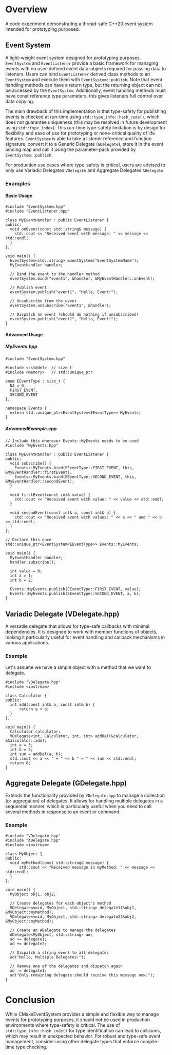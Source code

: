 # Overview
A code experiment demonstrating a thread-safe C++20 event system intended for prototyping purposed.
## Event System
A light-weight event system designed for prototyping purposes. `EventSystem` and `EventListener` provide a basic framework for managing events with no user-defined event data-objects required for passing data to listeners. Users can bind `EventListener` derived class methods to an `EventSystem` and execute them with `EventSystem::publish`. Note that event handling methods can have a return type, but the returning object can not be accessed by the `EventSystem`. Additionally, event handling methods must have const reference type parameters, this gives listeners full control over data copying.

The main drawback of this implementation is that type-safety for publishing events is checked at run-time using `std::type_info::hash_code()`, which does not guarantee uniqueness (this may be resolved in future development using `std::type_index`). This run-time type-safety limitation is by design for flexibility and ease of use for prototyping or none-critical quality of life features. `EventSystem` is able to take a listener reference and function signature, convert it to a Generic Delegate (`GDelegate`), store it in the event binding map and call it using the parameter-pack provided by `EventSystem::publish`.

For production use cases where type-safety is critical, users are advised to only use Variadic Delegates `VDelegate` and Aggregate Delegates `ADelegate`.
### Examples
#### Basic Usage
```
#include "EventSystem.hpp"
#include "EventListener.hpp"

class MyEventHandler : public EventListener {
public:
  void onEvent(const std::string& message) {
    std::cout << "Received event with message: " << message << std::endl;
  }
};

void main() {
  EventSystem<std::string> eventSystem("EventSystemName");
  MyEventHandler handler;

  // Bind the event to the handler method
  eventSystem.bind("event1", &handler, &MyEventHandler::onEvent);

  // Publish event
  eventSystem.publish("event1", "Hello, Event!");

  // Unsubscribe from the event
  eventSystem.unsubscribe("event1", &handler);

  // Dispatch an event (should do nothing if unsubscribed)
  eventSystem.publish("event1", "Hello, Event!");
}
```
#### Advanced Usage
##### MyEvents.hpp
```
#include "EventSystem.hpp"

#include <cstddef>  // size_t
#include <memory>   // std::unique_ptr

enum EEventType : size_t {
  NA = 0,
  FIRST_EVENT,
  SECOND_EVENT
};

namespace Events {
  extern std::unique_ptr<EventSystem<EEventType>> MyEvents;
}
```
##### AdvancedExample.cpp
```
// Include this wherever Events::MyEvents needs to be used
#include "MyEvents.hpp"

class MyEventHandler : public EventListener {
public:
  void subscribe() {
    Events::MyEvents.bind(EEventType::FIRST_EVENT, this, &MyEventHandler::firstEvent);
    Events::MyEvents.bind(EEventType::SECOND_EVENT, this, &MyEventHandler::secondEvent);
  }

  void firstEvent(const int& value) {
    std::cout << "Received event with value: " << value << std::endl;
  }

  void secondEvent(const int& a, const int& b) {
    std::cout << "Received event with values: " << a << " and " << b << std::endl;
  }
};

// Declare this once
std::unique_ptr<EventSystem<EEventType>> Events::MyEvents;

void main() {
  MyEventHandler handler;
  handler.subscribe();

  int value = 0;
  int a = 1;
  int b = 2;

  Events::MyEvents.publish(EEventType::FIRST_EVENT, value);
  Events::MyEvents.publish(EEventType::SECOND_EVENT, a, b);
}
```
## Variadic Delegate (VDelegate.hpp)
A versatile delegate that allows for type-safe callbacks with minimal dependencies. It is designed to work with member functions of objects, making it particularly useful for event handling and callback mechanisms in various applications.
### Example
Let's assume we have a simple object with a method that we want to delegate.
```
#include "VDelegate.hpp"
#include <iostream>

class Calculator {
public:
  int add(const int& a, const int& b) {
      return a + b;
  }
};

void main() {
  Calculator calculator;
  VDelegate<int, Calculator, int, int> addDel(&calculator, &Calculator::add);
  int a = 3;
  int b = 5;
  int sum = addDel(a, b);
  std::cout << a << " + " << b " = " << sum << std::endl; 
  return 0;
}
```
## Aggregate Delegate (GDelegate.hpp)
Extends the functionality provided by `VDelegate.hpp` to manage a collection (or aggregation) of delegates. It allows for handling multiple delegates in a sequential manner, which is particularly useful when you need to call several methods in response to an event or command.
### Example
```
#include "VDelegate.hpp"
#include "ADelegate.hpp"
#include <iostream>

class MyObject {
public:
  void myMethod(const std::string& message) {
      std::cout << "Received message in myMethod: " << message << std::endl;
  }
};

void main() {
  MyObject obj1, obj2;

  // Create delegates for each object's method
  VDelegate<void, MyObject, std::string> delegate1(&obj1, &MyObject::myMethod);
  VDelegate<void, MyObject, std::string> delegate2(&obj2, &MyObject::myMethod);

  // Create an ADelegate to manage the delegates
  ADelegate<MyObject, std::string> ad;
  ad += delegate1;
  ad += delegate2;

  // Dispatch a string event to all delegates
  ad("Hello, Multiple Delegates!");

  // Remove one of the delegates and dispatch again
  ad -= delegate1;
  ad("Only remaining delegate should receive this message now.");
}
```
# Conclusion
While CMakeEventSystem provides a simple and flexible way to manage events for prototyping purposes, it should not be used in production environments where type-safety is critical. The use of `std::type_info::hash_code()` for type identification can lead to collisions, which may result in unexpected behavior. For robust and type-safe event management, consider using other delegate types that enforce compile-time type checking.